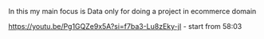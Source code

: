 In this my main focus is Data only for doing a project in ecommerce domain

https://youtu.be/Pg1GQZe9x5A?si=f7ba3-Lu8zEky-jI - start from 58:03
